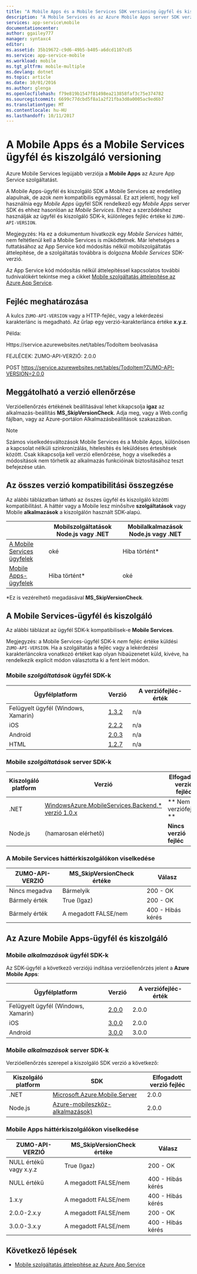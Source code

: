 ```yaml
---
title: "A Mobile Apps és a Mobile Services SDK versioning ügyfél és kiszolgáló |} Microsoft Docs"
description: "A Mobile Services és az Azure Mobile Apps server SDK verzióival való kompatibilitás és az ügyfél SDK-k listája"
services: app-service\mobile
documentationcenter: 
author: ggailey777
manager: syntaxc4
editor: 
ms.assetid: 35b19672-c9d6-49b5-b405-a6dcd1107cd5
ms.service: app-service-mobile
ms.workload: mobile
ms.tgt_pltfrm: mobile-multiple
ms.devlang: dotnet
ms.topic: article
ms.date: 10/01/2016
ms.author: glenga
ms.openlocfilehash: f79e819b1547f81498ea213858faf3c75e374782
ms.sourcegitcommit: 6699c77dcbd5f8a1a2f21fba3d0a0005ac9ed6b7
ms.translationtype: MT
ms.contentlocale: hu-HU
ms.lasthandoff: 10/11/2017
---
```

# <a name="client-and-server-versioning-in-mobile-apps-and-mobile-services"></a>A Mobile Apps és a Mobile Services ügyfél és kiszolgáló versioning
Azure Mobile Services legújabb verziója a **Mobile Apps** az Azure App Service szolgáltatást.

A Mobile Apps-ügyfél és kiszolgáló SDK a Mobile Services az eredetileg alapulnak, de azok *nem* kompatibilis egymással.
Ez azt jelenti, hogy kell használnia egy *Mobile Apps* ügyfél SDK rendelkező egy *Mobile Apps* server SDK és ehhez hasonlóan az *Mobile Services*. Ehhez a szerződéshez használják az ügyfél és kiszolgáló SDK-k, különleges fejléc értéke ki `ZUMO-API-VERSION`.

Megjegyzés: Ha ez a dokumentum hivatkozik egy *Mobile Services* háttér, nem feltétlenül kell a Mobile Services is működtetnek. Már lehetséges a futtatásához az App Service kód módosítás nélkül mobilszolgáltatás áttelepítése, de a szolgáltatás továbbra is dolgozna *Mobile Services* SDK-verzió.

Az App Service kód módosítás nélkül áttelepítéssel kapcsolatos további tudnivalókért tekintse meg a cikket [Mobile szolgáltatás áttelepítése az Azure App Service].

## <a name="header-specification"></a>Fejléc meghatározása
A kulcs `ZUMO-API-VERSION` vagy a HTTP-fejléc, vagy a lekérdezési karakterlánc is megadható. Az űrlap egy verzió-karakterlánca értéke **x.y.z**.

Példa:

Https://service.azurewebsites.net/tables/TodoItem beolvasása

FEJLÉCEK: ZUMO-API-VERZIÓ: 2.0.0

POST https://service.azurewebsites.net/tables/TodoItem?ZUMO-API-VERSION=2.0.0

## <a name="opting-out-of-version-checking"></a>Meggátolható a verzió ellenőrzése
Verzióellenőrzés értékének beállításával lehet kikapcsolja **igaz** az alkalmazás-beállítás **MS_SkipVersionCheck**. Adja meg, vagy a Web.config fájlban, vagy az Azure-portálon Alkalmazásbeállítások szakaszában.

> [!NOTE]
> Számos viselkedésváltozások Mobile Services és a Mobile Apps, különösen a kapcsolat nélküli szinkronizálás, hitelesítés és leküldéses értesítések között. Csak kikapcsolja kell verzió ellenőrzése, hogy a viselkedés a módosítások nem törhetik az alkalmazás funkcióinak biztosításához teszt befejezése után.
>
>

## <a name="summary-of-compatibility-for-all-versions"></a>Az összes verzió kompatibilitási összegzése
Az alábbi táblázatban látható az összes ügyfél és kiszolgáló közötti kompatibilitást. A háttér vagy a Mobile lesz minősítve **szolgáltatások** vagy Mobile **alkalmazások** a kiszolgálón használt SDK-alapú.

|  | **Mobilszolgáltatások** Node.js vagy .NET | **Mobilalkalmazások** Node.js vagy .NET |
| --- | --- | --- |
| [A Mobile Services ügyfelek] |oké |Hiba történt\* |
| [Mobile Apps-ügyfelek] |Hiba történt\* |oké |

\*Ez is vezérelhető megadásával **MS_SkipVersionCheck**.

<!-- IMPORTANT!  The anchors for Mobile Services and Mobile Apps MUST be 1.0.0 and 2.0.0 respectively, since there is an exception error message that uses those anchors. -->

<!-- NOTE: the fwlink to this document is http://go.microsoft.com/fwlink/?LinkID=690568 -->

## <a name="1.0.0"></a>A Mobile Services-ügyfél és kiszolgáló
Az alábbi táblázat az ügyfél SDK-k kompatibilisek-e **Mobile Services**.

Megjegyzés: a Mobile Services-ügyfél SDK-k *nem* fejléc értéke küldési `ZUMO-API-VERSION`. Ha a szolgáltatás a fejléc vagy a lekérdezési karakterláncokra vonatkozó értéket kap olyan hibaüzenetet küld, kivéve, ha rendelkezik explicit módon választotta ki a fent leírt módon.

### <a name="MobileServicesClients"></a>Mobile *szolgáltatások* ügyfél SDK-k
| Ügyfélplatform | Verzió | A verziófejléc-érték |
| --- | --- | --- |
| Felügyelt ügyfél (Windows, Xamarin) |[1.3.2](https://www.nuget.org/packages/WindowsAzure.MobileServices/1.3.2) |n/a |
| iOS |[2.2.2](http://aka.ms/gc6fex) |n/a |
| Android |[2.0.3](https://go.microsoft.com/fwLink/?LinkID=280126) |n/a |
| HTML |[1.2.7](http://ajax.aspnetcdn.com/ajax/mobileservices/MobileServices.Web-1.2.7.min.js) |n/a |

### <a name="mobile-services-server-sdks"></a>Mobile *szolgáltatások* server SDK-k
| Kiszolgáló platform | Verzió | Elfogadott verzió fejléc |
| --- | --- | --- |
| .NET |[WindowsAzure.MobileServices.Backend.* verzió 1.0.x](https://www.nuget.org/packages/WindowsAzure.MobileServices.Backend/) |** Nem verziófejléc ** |
| Node.js |(hamarosan elérhető) |**Nincs verzió fejléc** |

<!-- TODO: add Node npm version -->

### <a name="behavior-of-mobile-services-backends"></a>A Mobile Services háttérkiszolgálókon viselkedése
| ZUMO-API-VERZIÓ | MS_SkipVersionCheck értéke | Válasz |
| --- | --- | --- |
| Nincs megadva |Bármelyik |200 - OK |
| Bármely érték |True (Igaz) |200 - OK |
| Bármely érték |A megadott FALSE/nem |400 - Hibás kérés |

## <a name="2.0.0"></a>Az Azure Mobile Apps-ügyfél és kiszolgáló
### <a name="MobileAppsClients"></a>Mobile *alkalmazások* ügyfél SDK-k
Az SDK-ügyfél a következő verziójú indítása verzióellenőrzés jelent a **Azure Mobile Apps**:

| Ügyfélplatform | Verzió | A verziófejléc-érték |
| --- | --- | --- |
| Felügyelt ügyfél (Windows, Xamarin) |[2.0.0](https://www.nuget.org/packages/Microsoft.Azure.Mobile.Client/2.0.0) |2.0.0 |
| iOS |[3.0.0](http://go.microsoft.com/fwlink/?LinkID=529823) |2.0.0 |
| Android |[3.0.0](http://go.microsoft.com/fwlink/?LinkID=717033&clcid=0x409) |3.0.0 |

<!-- TODO: add HTML version when released -->

### <a name="mobile-apps-server-sdks"></a>Mobile *alkalmazások* server SDK-k
Verzióellenőrzés szerepel a kiszolgáló SDK verzió a következő:

| Kiszolgáló platform | SDK | Elfogadott verzió fejléc |
| --- | --- | --- |
| .NET |[Microsoft.Azure.Mobile.Server](https://www.nuget.org/packages/Microsoft.Azure.Mobile.Server/) |2.0.0 |
| Node.js |[Azure-mobileszköz-alkalmazások)](https://www.npmjs.com/package/azure-mobile-apps) |2.0.0 |

### <a name="behavior-of-mobile-apps-backends"></a>Mobile Apps háttérkiszolgálókon viselkedése
| ZUMO-API-VERZIÓ | MS_SkipVersionCheck értéke | Válasz |
| --- | --- | --- |
| NULL értékű vagy x.y.z |True (Igaz) |200 - OK |
| NULL értékű |A megadott FALSE/nem |400 - Hibás kérés |
| 1.x.y |A megadott FALSE/nem |400 - Hibás kérés |
| 2.0.0-2.x.y |A megadott FALSE/nem |200 - OK |
| 3.0.0-3.x.y |A megadott FALSE/nem |400 - Hibás kérés |

## <a name="next-steps"></a>Következő lépések
* [Mobile szolgáltatás áttelepítése az Azure App Service]

[A Mobile Services ügyfelek]: #MobileServicesClients
[Mobile Apps-ügyfelek]: #MobileAppsClients


[Mobile App Server SDK]: http://www.nuget.org/packages/microsoft.azure.mobile.server
[Mobile szolgáltatás áttelepítése az Azure App Service]: app-service-mobile-migrating-from-mobile-services.md
